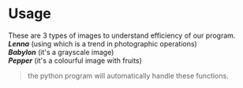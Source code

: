 # Usage
These are 3 types of images to understand efficiency of our program.  
***Lenna*** (using which is a trend in photographic operations)  
***Babylon*** (it's a grayscale image)  
***Pepper*** (it's a colourful image with fruits)  
> the python program will automatically handle these functions.
